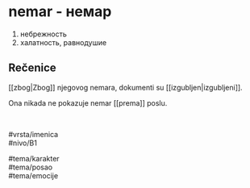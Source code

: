 # nemar - немар

1. небрежность  
2. халатность, равнодушие

## Rečenice

[[zbog|Zbog]] njegovog nemara, dokumenti su [[izgubljen|izgubljeni]].

Ona nikada ne pokazuje nemar [[prema]] poslu.

<br>

#vrsta/imenica  
#nivo/B1  

#tema/karakter  
#tema/posao  
#tema/emocije
